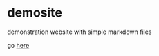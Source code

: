 # demosite
demonstration website with simple markdown files

go  [here](jasper-day.github.io/demosite)
